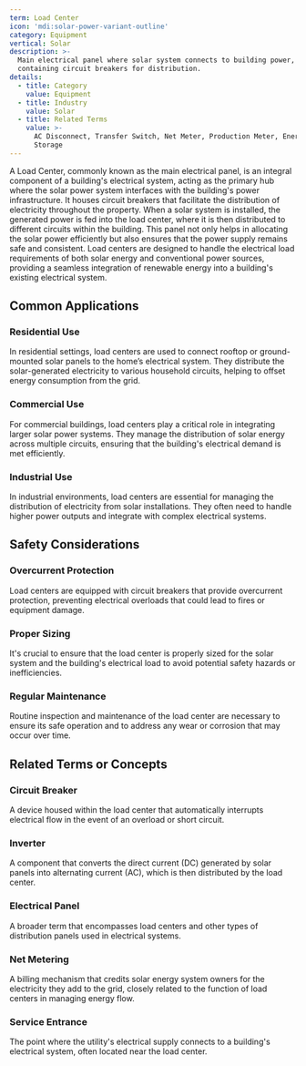 ```yaml
---
term: Load Center
icon: 'mdi:solar-power-variant-outline'
category: Equipment
vertical: Solar
description: >-
  Main electrical panel where solar system connects to building power,
  containing circuit breakers for distribution.
details:
  - title: Category
    value: Equipment
  - title: Industry
    value: Solar
  - title: Related Terms
    value: >-
      AC Disconnect, Transfer Switch, Net Meter, Production Meter, Energy
      Storage
---
```

A Load Center, commonly known as the main electrical panel, is an integral component of a building's electrical system, acting as the primary hub where the solar power system interfaces with the building's power infrastructure. It houses circuit breakers that facilitate the distribution of electricity throughout the property. When a solar system is installed, the generated power is fed into the load center, where it is then distributed to different circuits within the building. This panel not only helps in allocating the solar power efficiently but also ensures that the power supply remains safe and consistent. Load centers are designed to handle the electrical load requirements of both solar energy and conventional power sources, providing a seamless integration of renewable energy into a building's existing electrical system.

## Common Applications

### Residential Use
In residential settings, load centers are used to connect rooftop or ground-mounted solar panels to the home’s electrical system. They distribute the solar-generated electricity to various household circuits, helping to offset energy consumption from the grid.

### Commercial Use
For commercial buildings, load centers play a critical role in integrating larger solar power systems. They manage the distribution of solar energy across multiple circuits, ensuring that the building's electrical demand is met efficiently.

### Industrial Use
In industrial environments, load centers are essential for managing the distribution of electricity from solar installations. They often need to handle higher power outputs and integrate with complex electrical systems.

## Safety Considerations

### Overcurrent Protection
Load centers are equipped with circuit breakers that provide overcurrent protection, preventing electrical overloads that could lead to fires or equipment damage.

### Proper Sizing
It's crucial to ensure that the load center is properly sized for the solar system and the building's electrical load to avoid potential safety hazards or inefficiencies.

### Regular Maintenance
Routine inspection and maintenance of the load center are necessary to ensure its safe operation and to address any wear or corrosion that may occur over time.

## Related Terms or Concepts

### Circuit Breaker
A device housed within the load center that automatically interrupts electrical flow in the event of an overload or short circuit.

### Inverter
A component that converts the direct current (DC) generated by solar panels into alternating current (AC), which is then distributed by the load center.

### Electrical Panel
A broader term that encompasses load centers and other types of distribution panels used in electrical systems.

### Net Metering
A billing mechanism that credits solar energy system owners for the electricity they add to the grid, closely related to the function of load centers in managing energy flow.

### Service Entrance
The point where the utility's electrical supply connects to a building's electrical system, often located near the load center.

